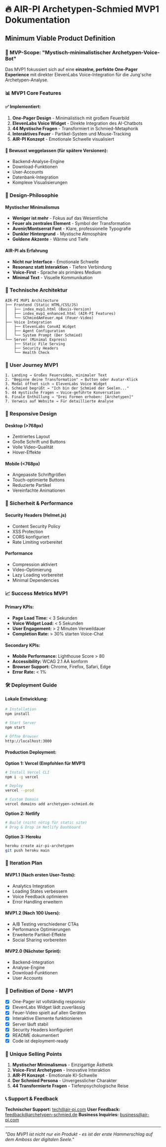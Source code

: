 # 🔥 AIR-PI Archetypen-Schmied MVP1 Dokumentation

## Minimum Viable Product Definition

### 🎯 MVP-Scope: "Mystisch-minimalistischer Archetypen-Voice-Bot"

Das MVP1 fokussiert sich auf eine **einzelne, perfekte One-Pager Experience** mit direkter ElevenLabs Voice-Integration für die Jung'sche Archetypen-Analyse.

### 📊 MVP1 Core Features

#### ✅ Implementiert:
1. **One-Pager Design** - Minimalistisch mit großem Feuerbild
2. **ElevenLabs Voice Widget** - Direkte Integration des AI-Chatbots
3. **44 Mystische Fragen** - Transformiert in Schmied-Metaphorik
4. **Interaktives Feuer** - Partikel-System und Mouse-Tracking
5. **AIR-PI Konzept** - Emotionale Schwelle visualisiert

#### 🔄 Bewusst weggelassen (für spätere Versionen):
- Backend-Analyse-Engine
- Download-Funktionen
- User-Accounts
- Datenbank-Integration
- Komplexe Visualisierungen

### 🎨 Design-Philosophie

#### Mystischer Minimalismus
- **Weniger ist mehr** - Fokus auf das Wesentliche
- **Feuer als zentrales Element** - Symbol der Transformation
- **Avenir/Montserrat Font** - Klare, professionelle Typografie
- **Dunkler Hintergrund** - Mystische Atmosphäre
- **Goldene Akzente** - Wärme und Tiefe

#### AIR-PI als Erfahrung
- **Nicht nur Interface** - Emotionale Schwelle
- **Resonanz statt Interaktion** - Tiefere Verbindung
- **Voice-First** - Sprache als primäres Medium
- **Minimal Text** - Visuelle Kommunikation

### 🔧 Technische Architektur

```
AIR-PI MVP1 Architecture
├── Frontend (Static HTML/CSS/JS)
│   ├── index_mvp1.html (Basis-Version)
│   ├── index_mvp1_enhanced.html (AIR-PI Features)
│   └── SChmiedAmFeuer.mp4 (Feuer-Video)
├── Voice Integration
│   ├── ElevenLabs ConvAI Widget
│   ├── Agent Configuration
│   └── System Prompt (Der Schmied)
└── Server (Minimal Express)
    ├── Static File Serving
    ├── Security Headers
    └── Health Check
```

### 🚀 User Journey MVP1

```
1. Landing → Großes Feuervideo, minimaler Text
2. "Beginne deine Transformation" → Button oder Avatar-Klick
3. Modal öffnet sich → ElevenLabs Voice Widget
4. Schmied begrüßt → "Ich bin der Schmied der Seelen..."
5. 44 mystische Fragen → Voice-geführte Konversation
6. Finale Enthüllung → "Drei Formen erhoben: [Archetypen]"
7. Verweis auf Website → Für detaillierte Analyse
```

### 📱 Responsive Design

#### Desktop (>768px)
- Zentriertes Layout
- Große Schrift und Buttons
- Volle Video-Qualität
- Hover-Effekte

#### Mobile (<768px)
- Angepasste Schriftgrößen
- Touch-optimierte Buttons
- Reduzierte Partikel
- Vereinfachte Animationen

### 🔐 Sicherheit & Performance

#### Security Headers (Helmet.js)
- Content Security Policy
- XSS Protection
- CORS konfiguriert
- Rate Limiting vorbereitet

#### Performance
- Compression aktiviert
- Video-Optimierung
- Lazy Loading vorbereitet
- Minimal Dependencies

### 📈 Success Metrics MVP1

#### Primary KPIs:
- **Page Load Time:** < 3 Sekunden
- **Voice Widget Load:** < 5 Sekunden
- **User Engagement:** > 2 Minuten Verweildauer
- **Completion Rate:** > 30% starten Voice-Chat

#### Secondary KPIs:
- **Mobile Performance:** Lighthouse Score > 80
- **Accessibility:** WCAG 2.1 AA konform
- **Browser Support:** Chrome, Firefox, Safari, Edge
- **Error Rate:** < 1%

### 🛠️ Deployment Guide

#### Lokale Entwicklung:
```bash
# Installation
npm install

# Start Server
npm start

# Öffne Browser
http://localhost:3000
```

#### Production Deployment:

**Option 1: Vercel (Empfohlen für MVP1)**
```bash
# Install Vercel CLI
npm i -g vercel

# Deploy
vercel --prod

# Custom Domain
vercel domains add archetypen-schmied.de
```

**Option 2: Netlify**
```bash
# Build (nicht nötig für static site)
# Drag & Drop im Netlify Dashboard
```

**Option 3: Heroku**
```bash
heroku create air-pi-archetypen
git push heroku main
```

### 🔄 Iteration Plan

#### MVP1.1 (Nach ersten User-Tests):
- Analytics Integration
- Loading States verbessern
- Voice Feedback optimieren
- Error Handling erweitern

#### MVP1.2 (Nach 100 Users):
- A/B Testing verschiedener CTAs
- Performance Optimierungen
- Erweiterte Partikel-Effekte
- Social Sharing vorbereiten

#### MVP2.0 (Nächster Sprint):
- Backend-Integration
- Analyse-Engine
- Download-Funktionen
- User Accounts

### 🎯 Definition of Done - MVP1

- [x] One-Pager ist vollständig responsiv
- [x] ElevenLabs Widget lädt zuverlässig
- [x] Feuer-Video spielt auf allen Geräten
- [x] Interaktive Elemente funktionieren
- [x] Server läuft stabil
- [x] Security Headers konfiguriert
- [x] README dokumentiert
- [x] Code ist deployment-ready

### 🌟 Unique Selling Points

1. **Mystischer Minimalismus** - Einzigartige Ästhetik
2. **Voice-First Archetypen** - Innovative Interaktion
3. **AIR-PI Konzept** - Emotionale KI-Schwelle
4. **Der Schmied Persona** - Unvergesslicher Charakter
5. **44 Transformierte Fragen** - Tiefenpsychologische Reise

### 📞 Support & Feedback

**Technischer Support:** tech@air-pi.com
**User Feedback:** feedback@archetypen-schmied.de
**Business Inquiries:** business@air-pi.com

---

*"Das MVP1 ist nicht nur ein Produkt - es ist der erste Hammerschlag auf dem Amboss der digitalen Seele."* 